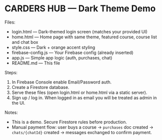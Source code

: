 # CARDERS HUB — Dark Theme Demo

Files:
- login.html — Dark-themed login screen (matches your provided UI)
- home.html — Home page with same theme, featured course, course list and chat box
- style.css — Dark + orange accent styling
- firebase-config.js — Your Firebase config (already inserted)
- app.js — Simple app logic (auth, purchases, chat)
- README.md — This file

Steps:
1. In Firebase Console enable Email/Password auth.
2. Create a Firestore database.
3. Serve these files (open login.html or home.html via a static server).
4. Sign up / log in. When logged in as email you will be treated as admin in the UI.

Notes:
- This is a demo. Secure Firestore rules before production.
- Manual payment flow: user buys a course -> `purchases` doc created -> `chats/{chatId}` created -> messages exchanged to confirm payment.
